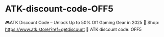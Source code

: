 # ATK-discount-code-OFF5
🎮ATK Discount Code – Unlock Up to 50% Off Gaming Gear in 2025 🛒 Shop: https://www.atk.store/?ref=getdiscount 💸 ATK discount code: OFF5 
